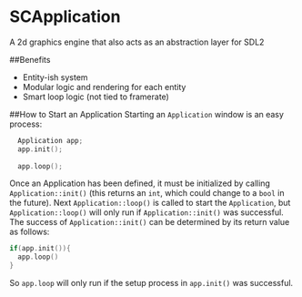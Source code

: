 # SCApplication
A 2d graphics engine that also acts as an abstraction layer for SDL2


##Benefits
- Entity-ish system
- Modular logic and rendering for each entity
- Smart loop logic (not tied to framerate)


##How to Start an Application
Starting an `Application` window is an easy process:

```C++
  Application app;
  app.init();
  
  app.loop();
```

Once an Application has been defined, it must be initialized by calling `Application::init()` (this returns an `int`, which could change to a `bool` in the future). Next `Application::loop()` is called to start the `Application`, but `Application::loop()` will only run if `Application::init()` was successful. The success of `Application::init()` can be determined by its return value as follows:

```C++
if(app.init()){
  app.loop()
}
```

So `app.loop` will only run if the setup process in `app.init()` was successful.
